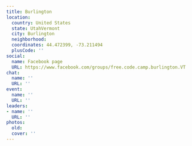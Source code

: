 ```yaml
---
title: Burlington
location:
  country: United States
  state: UtahVermont
  city: Burlington
  neighborhood: 
  coordinates: 44.472399, -73.211494
  plusCode: ''
social:
  name: Facebook page
  URL: https://www.facebook.com/groups/free.code.camp.burlington.VT
chat:
  name: ''
  URL: ''
event:
  name: ''
  URL: ''
leaders:
- name: ''
  URL: ''
photos:
  old: 
  cover: ''
---
```

